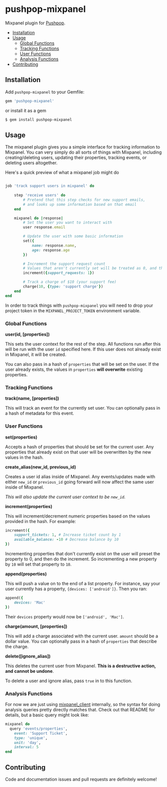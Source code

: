 # pushpop-mixpanel

Mixpanel plugin for [Pushpop](https://github.com/pushpop-project/pushpop).

- [Installation](#installation)
- [Usage](#usage)
  - [Global Functions](#global-functions)
  - [Tracking Functions](#tracking-functions)
  - [User Functions](#user-functions)
  - [Analysis Functions](#analysis-functions)
- [Contributing](#contributing)

## Installation

Add `pushpop-mixpanel` to your Gemfile:

```ruby
gem 'pushpop-mixpanel'
```

or install it as a gem

```bash
$ gem install pushpop-mixpanel
```

## Usage

The mixpanel plugin gives you a simple interface for tracking information to Mixpanel. You can very simply do all sorts of things with Mixpanel, including creating/deleting users, updating their properties, tracking events, or deleting users altogether.

Here's a quick preview of what a mixpanel job might do

``` ruby

job 'track support users in mixpanel' do
	
	step 'receive users' do
		# Pretend that this step checks for new support emails,
		# and looks up some information based on that email
	end

	mixpanel do |response|
		# Set the user you want to interact with
		user response.email

		# Update the user with some basic information
		set({
			name: response.name,
			age: response.age
		})

		# Increment the support request count
		# Values that aren't currently set will be treated as 0, and then incremented
		increment({support_requests: 1})

		# Track a charge of $10 (your support fee)
		charge(10, {type: 'support charge'})
	end
end
```

In order to track things with `pushpop-mixpanel` you will need to drop your project token in the `MIXPANEL_PROJECT_TOKEN` environment variable.

### Global Functions

**user(id, [properties])**

This sets the user context for the rest of the step. All functions run after this will be run with the user `id` specified here. If this user does not already exist in Mixpanel, it will be created.

You can also pass in a hash of `properties` that will be set on the user. If the user already exists, the values in `properties` **will overwrite** existing properties.

### Tracking Functions

**track(name, [properties])**

This will track an event for the currently set user. You can optionally pass in a hash of metadata for this event.

### User Functions

**set(properties)**

Accepts a hash of properties that should be set for the current user. Any properties that already exist on that user will be overwritten by the new values in the hash.

**create_alias(new_id, previous_id)**

Creates a user id alias inside of Mixpanel. Any events/updates made with either `new_id` or `previous_id` going forward will now affect the same user inside of Mixpanel.

_This will also update the current user context to be `new_id`._

**increment(properties)**

This will increment/decrement numeric properties based on the values provided in the hash. For example:

``` ruby
increment({
	support_tickets: 1, # Increase ticket count by 1
	available_balance: -10 # Decrease balance by 10
})
```

Incrementing properties that don't currently exist on the user will preset the property to 0, and then do the increment. So incrementing a new property by `10` will set that property to `10`.

**append(properties)**

This will push a value on to the end of a list property. For instance, say your user currently has a property, `{devices: ['android']}`. Then you ran:

``` ruby
append({
	devices: 'Mac'
})
```

Their `devices` property would now be `['android', 'Mac']`.

**charge(amount, [properties])**

This will add a charge associated with the current user. `amount` should be a dollar value. You can optionally pass in a hash of `properties` that describe the charge.

**delete([ignore_alias])**

This deletes the current user from Mixpanel. **This is a destructive action, and cannot be undone**.

To delete a user and ignore alias, pass `true` in to this function.

### Analysis Functions

For now we are just using [mixpanel_client](https://github.com/keolo/mixpanel_client) internally, so the syntax for doing analysis queries pretty directly matches that. Check out that README for details, but a basic query might look like:

``` ruby
mixpanel do
  query 'events/properties',
    event: 'Support Ticket',
    type: 'unique',
    unit: 'day', 
    interval: 5
end
```

## Contributing

Code and documentation issues and pull requests are definitely welcome!
